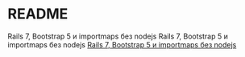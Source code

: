 # README

Rails 7, Bootstrap 5 и importmaps без nodejs
Rails 7, Bootstrap 5 и importmaps без nodejs
[Rails 7, Bootstrap 5 и importmaps без nodejs](https://dev.to/coorasse/rails-7-bootstrap-5-and-importmaps-without-nodejs-4g8)
